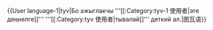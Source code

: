{{User language-1|tyv|Бо ажыглакчы '''[[:Category:tyv-1 使用者|эге деңнелге]]''' '''[[:Category:tyv 使用者|тывалай]]''' деткий ал.|图瓦语}}<noinclude>
</noinclude>